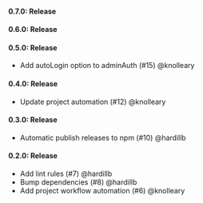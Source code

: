 #### 0.7.0: Release


#### 0.6.0: Release


#### 0.5.0: Release

 - Add autoLogin option to adminAuth (#15) @knolleary

#### 0.4.0: Release

 - Update project automation (#12) @knolleary

#### 0.3.0: Release

 - Automatic publish releases to npm (#10) @hardillb

#### 0.2.0: Release

 - Add lint rules (#7) @hardillb
 - Bump dependencies (#8) @hardillb
 - Add project workflow automation (#6) @knolleary
